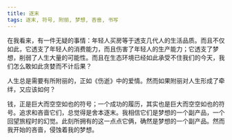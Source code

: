 ```yaml
---
title: 逐末
tags: 逐末, 符号, 附丽, 梦想, 吝啬, 书写
---
```



在我看来，有一件无疑的事情：年轻人买房等于透支几代人的生活品质。而且不仅如此，它透支了年轻人的消费能力，而且伤害了年轻人的生产能力；它透支了梦想，削弱了人生大量的可能性。而且在生态环境已经如此承受不住我们的今天，我们怎么敢如此贪婪而不计后果？

人生总是需要有所附丽的，正如《伤逝》中的爱情。然而如果附丽对人生形成了牵绊，又应该如何？

钱，正是巨大而空空如也的符号；一个成功的履历，其实也是巨大而空空如也的符号。追求和吝啬它们，总觉得是舍本逐末。我相信它们是梦想的一个副产品，一个回望旅程时的幻觉。此刻所拥有的这一点点它俩，确然是梦想的一个副产品。然而我开始的吝啬，侵蚀着我的梦想。

